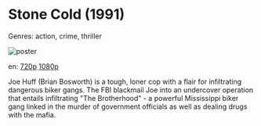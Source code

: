 # Stone Cold (1991)

Genres: action, crime, thriller

![poster](http://image.tmdb.org/t/p/w500/8933l0H7F5QZCRTxOnMGj0t89yp.jpg)

en:
  [720p](magnet:?xt=urn:btih:3b4ee6b79837dcc45e47aad967031911c6349e8e&dn=Stone+Cold+%281991%29+720p+BrRip+x264+-+YIFY&tr=udp%3A%2F%2Ftracker.openbittorrent.com%3A80%2Fannounce&tr=udp%3A%2F%2Fglotorrents.pw%3A6969%2Fannounce&tr=udp%3A%2F%2Ftracker.openbittorrent.com%3A80%2Fannounce&tr=udp%3A%2F%2Ftracker.opentrackr.org%3A1337%2Fannounce&tr=udp%3A%2F%2Fzer0day.to%3A1337%2Fannounce&tr=udp%3A%2F%2Ftracker.coppersurfer.tk%3A6969%2Fannounce)
  [1080p](magnet:?xt=urn:btih:020C63FB543D6732568BBBB37EF90160442E32B3&tr=udp://glotorrents.pw:6969/announce&tr=udp://tracker.opentrackr.org:1337/announce&tr=udp://torrent.gresille.org:80/announce&tr=udp://tracker.openbittorrent.com:80&tr=udp://tracker.coppersurfer.tk:6969&tr=udp://tracker.leechers-paradise.org:6969&tr=udp://p4p.arenabg.ch:1337&tr=udp://tracker.internetwarriors.net:1337)
  


Joe Huff (Brian Bosworth) is a tough, loner cop with a flair for infiltrating dangerous biker gangs. The FBI blackmail Joe into an undercover operation that entails infiltrating "The Brotherhood" - a powerful Mississippi biker gang linked in the murder of government officials as well as dealing drugs with the mafia.